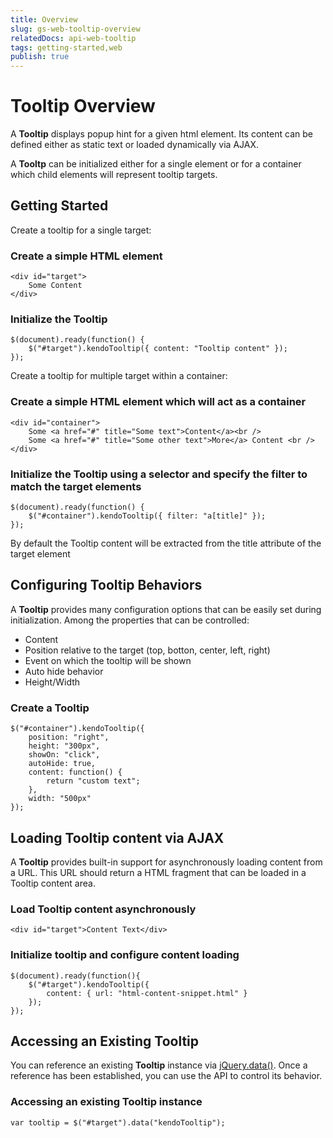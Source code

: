 ```yaml
---
title: Overview
slug: gs-web-tooltip-overview
relatedDocs: api-web-tooltip
tags: getting-started,web
publish: true
---
```


# Tooltip Overview

A **Tooltip** displays popup hint for a given html element. Its content can be defined either as
static text or loaded dynamically via AJAX.

A **Tooltp** can be initialized either for a single element or for a container which child elements will represent tooltip targets.

## Getting Started

Create a tooltip for a single target:

### Create a simple HTML element

    <div id="target">
        Some Content
    </div>

### Initialize the Tooltip

    $(document).ready(function() {
        $("#target").kendoTooltip({ content: "Tooltip content" });
    });

Create a tooltip for multiple target within a container:

### Create a simple HTML element which will act as a container

    <div id="container">
        Some <a href="#" title="Some text">Content</a><br />
        Some <a href="#" title="Some other text">More</a> Content <br />
    </div>

### Initialize the Tooltip using a selector and specify the filter to match the target elements

    $(document).ready(function() {
        $("#container").kendoTooltip({ filter: "a[title]" });
    });

By default the Tooltip content will be extracted from the title attribute of the target element

## Configuring Tooltip Behaviors


A **Tooltip** provides many configuration options that can be easily set during initialization.
Among the properties that can be controlled:


*   Content
*   Position relative to the target (top, botton, center, left, right)
*   Event on which the tooltip will be shown
*   Auto hide behavior
*   Height/Width

### Create a Tooltip

    $("#container").kendoTooltip({
        position: "right",
        height: "300px",
        showOn: "click",
        autoHide: true,
        content: function() {
            return "custom text";
        },
        width: "500px"
    });

## Loading Tooltip content via AJAX

A **Tooltip** provides built-in support for asynchronously loading content from a URL. This URL
should return a HTML fragment that can be loaded in a Tooltip content area.

### Load Tooltip content asynchronously

    <div id="target">Content Text</div>

### Initialize tooltip and configure content loading

    $(document).ready(function(){
        $("#target").kendoTooltip({
            content: { url: "html-content-snippet.html" }
        });
    });

## Accessing an Existing Tooltip


You can reference an existing **Tooltip** instance via
[jQuery.data()](http://api.jquery.com/jQuery.data/). Once a reference has been established, you can
use the API to control its behavior.

### Accessing an existing Tooltip instance

    var tooltip = $("#target").data("kendoTooltip");


